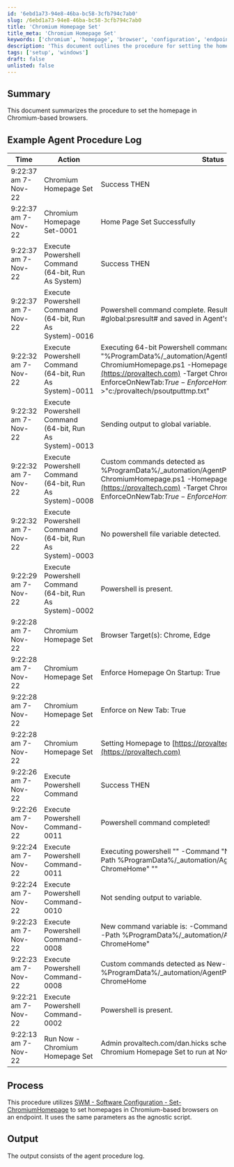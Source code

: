 ```yaml
---
id: '6ebd1a73-94e8-46ba-bc58-3cfb794c7ab0'
slug: /6ebd1a73-94e8-46ba-bc58-3cfb794c7ab0
title: 'Chromium Homepage Set'
title_meta: 'Chromium Homepage Set'
keywords: ['chromium', 'homepage', 'browser', 'configuration', 'endpoint']
description: 'This document outlines the procedure for setting the homepage in Chromium-based browsers using the SWM - Software Configuration - Set-ChromiumHomepage method. It includes a detailed example of agent procedure logs and the process involved in executing the commands.'
tags: ['setup', 'windows']
draft: false
unlisted: false
---
```


## Summary

This document summarizes the procedure to set the homepage in Chromium-based browsers.

## Example Agent Procedure Log

| Time                     | Action                                                                                  | Status                                                 | Link                          |
|--------------------------|-----------------------------------------------------------------------------------------|--------------------------------------------------------|-------------------------------|
| 9:22:37 am 7-Nov-22     | Chromium Homepage Set                                                                   | Success THEN                                           | provaltech.com/dan.hicks      |
| 9:22:37 am 7-Nov-22     | Chromium Homepage Set-0001                                                              | Home Page Set Successfully                              | provaltech.com/dan.hicks      |
| 9:22:37 am 7-Nov-22     | Execute Powershell Command (64-bit, Run As System)                                     | Success THEN                                           | provaltech.com/dan.hicks      |
| 9:22:37 am 7-Nov-22     | Execute Powershell Command (64-bit, Run As System)-0016                                | Powershell command complete. Results returned to global variable #global:psresult# and saved in Agent's Documents tab of server. | provaltech.com/dan.hicks      |
| 9:22:32 am 7-Nov-22     | Execute Powershell Command (64-bit, Run As System)-0011                                | Executing 64-bit Powershell command as System: \"\" -command \"%ProgramData%/_automation/AgentProcedure/ChromeHome/Set-ChromiumHomepage.ps1 -Homepage [https://provaltech.com](https://provaltech.com) -Target Chrome,Edge -EnforceOnNewTab:$True -EnforceHomepageStartup:$True\" >\"c:/provaltech/psoutputtmp.txt\" | provaltech.com/dan.hicks      |
| 9:22:32 am 7-Nov-22     | Execute Powershell Command (64-bit, Run As System)-0013                                | Sending output to global variable.                     | provaltech.com/dan.hicks      |
| 9:22:32 am 7-Nov-22     | Execute Powershell Command (64-bit, Run As System)-0008                                | Custom commands detected as %ProgramData%/_automation/AgentProcedure/ChromeHome/Set-ChromiumHomepage.ps1 -Homepage [https://provaltech.com](https://provaltech.com) -Target Chrome,Edge -EnforceOnNewTab:$True -EnforceHomepageStartup:$True | provaltech.com/dan.hicks      |
| 9:22:32 am 7-Nov-22     | Execute Powershell Command (64-bit, Run As System)-0003                                | No powershell file variable detected.                  | provaltech.com/dan.hicks      |
| 9:22:29 am 7-Nov-22     | Execute Powershell Command (64-bit, Run As System)-0002                                | Powershell is present.                                 | provaltech.com/dan.hicks      |
| 9:22:28 am 7-Nov-22     | Chromium Homepage Set                                                                   | Browser Target(s): Chrome, Edge                        | provaltech.com/dan.hicks      |
| 9:22:28 am 7-Nov-22     | Chromium Homepage Set                                                                   | Enforce Homepage On Startup: True                      | provaltech.com/dan.hicks      |
| 9:22:28 am 7-Nov-22     | Chromium Homepage Set                                                                   | Enforce on New Tab: True                               | provaltech.com/dan.hicks      |
| 9:22:28 am 7-Nov-22     | Chromium Homepage Set                                                                   | Setting Homepage to [https://provaltech.com](https://provaltech.com) | provaltech.com/dan.hicks      |
| 9:22:26 am 7-Nov-22     | Execute Powershell Command                                                              | Success THEN                                           | provaltech.com/dan.hicks      |
| 9:22:26 am 7-Nov-22     | Execute Powershell Command-0011                                                         | Powershell command completed!                          | provaltech.com/dan.hicks      |
| 9:22:24 am 7-Nov-22     | Execute Powershell Command-0011                                                         | Executing powershell \"\" -Command \"New-Item -Type Directory -Path %ProgramData%/_automation/AgentProcedure -Name ChromeHome\" \"\" | provaltech.com/dan.hicks      |
| 9:22:24 am 7-Nov-22     | Execute Powershell Command-0010                                                         | Not sending output to variable.                        | provaltech.com/dan.hicks      |
| 9:22:23 am 7-Nov-22     | Execute Powershell Command-0008                                                         | New command variable is: -Command \"New-Item -Type Directory -Path %ProgramData%/_automation/AgentProcedure -Name ChromeHome\" | provaltech.com/dan.hicks      |
| 9:22:23 am 7-Nov-22     | Execute Powershell Command-0008                                                         | Custom commands detected as New-Item -Type Directory -Path %ProgramData%/_automation/AgentProcedure -Name ChromeHome | provaltech.com/dan.hicks      |
| 9:22:21 am 7-Nov-22     | Execute Powershell Command-0002                                                         | Powershell is present.                                 | provaltech.com/dan.hicks      |
| 9:22:13 am 7-Nov-22     | Run Now - Chromium Homepage Set                                                          | Admin provaltech.com/dan.hicks scheduled procedure Run Now - Chromium Homepage Set to run at Nov 7 2022 9:22 AM |                               |

## Process

This procedure utilizes [SWM - Software Configuration - Set-ChromiumHomepage](/docs/f07dd124-b64e-4906-8f33-5a2109ac73ab) to set homepages in Chromium-based browsers on an endpoint. It uses the same parameters as the agnostic script.

## Output

The output consists of the agent procedure log.


